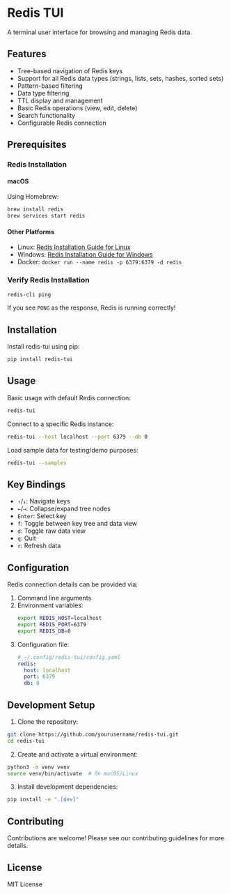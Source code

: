 # Redis TUI

A terminal user interface for browsing and managing Redis data.

## Features

- Tree-based navigation of Redis keys
- Support for all Redis data types (strings, lists, sets, hashes, sorted sets)
- Pattern-based filtering
- Data type filtering
- TTL display and management
- Basic Redis operations (view, edit, delete)
- Search functionality
- Configurable Redis connection

## Prerequisites

### Redis Installation

#### macOS
Using Homebrew:
```bash
brew install redis
brew services start redis
```

#### Other Platforms
- Linux: [Redis Installation Guide for Linux](https://redis.io/docs/getting-started/installation/install-redis-on-linux/)
- Windows: [Redis Installation Guide for Windows](https://redis.io/docs/getting-started/installation/install-redis-on-windows/)
- Docker: `docker run --name redis -p 6379:6379 -d redis`

### Verify Redis Installation
```bash
redis-cli ping
```
If you see `PONG` as the response, Redis is running correctly!

## Installation

Install redis-tui using pip:
```bash
pip install redis-tui
```

## Usage

Basic usage with default Redis connection:
```bash
redis-tui
```

Connect to a specific Redis instance:
```bash
redis-tui --host localhost --port 6379 --db 0
```

Load sample data for testing/demo purposes:
```bash
redis-tui --samples
```

## Key Bindings

- `↑`/`↓`: Navigate keys
- `←`/`→`: Collapse/expand tree nodes
- `Enter`: Select key
- `f`: Toggle between key tree and data view
- `d`: Toggle raw data view
- `q`: Quit
- `r`: Refresh data

## Configuration

Redis connection details can be provided via:
1. Command line arguments
2. Environment variables:
   ```bash
   export REDIS_HOST=localhost
   export REDIS_PORT=6379
   export REDIS_DB=0
   ```
3. Configuration file:
   ```yaml
   # ~/.config/redis-tui/config.yaml
   redis:
     host: localhost
     port: 6379
     db: 0
   ```

## Development Setup

1. Clone the repository:
```bash
git clone https://github.com/yourusername/redis-tui.git
cd redis-tui
```

2. Create and activate a virtual environment:
```bash
python3 -m venv venv
source venv/bin/activate  # On macOS/Linux
```

3. Install development dependencies:
```bash
pip install -e ".[dev]"
```

## Contributing

Contributions are welcome! Please see our contributing guidelines for more details.

## License

MIT License 